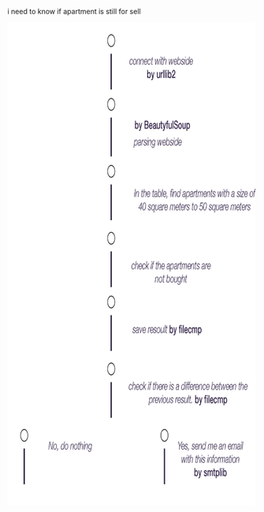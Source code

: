 i need to know if apartment is still for sell

<img src="/img/docum.png" height="980" width="1100" />
